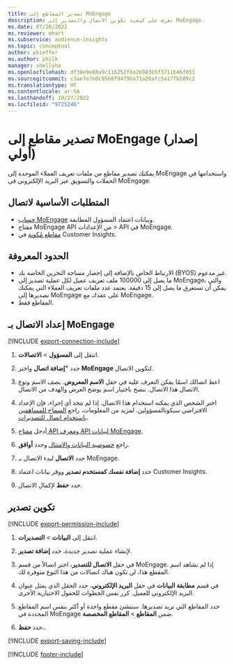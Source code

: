 ```yaml
---
title: تصدير المقاطع إلى MoEngage
description: تعرف على كيفية تكوين الاتصال والتصدير إلى MoEngage.
ms.date: 07/26/2022
ms.reviewer: mhart
ms.subservice: audience-insights
ms.topic: conceptual
author: pkieffer
ms.author: philk
manager: shellyha
ms.openlocfilehash: df38e9e88a9c116252fba26983b5f3711b46f051
ms.sourcegitcommit: c3ae7e7e0c9566f9479ba71a26afc5a17fb589c2
ms.translationtype: HT
ms.contentlocale: ar-SA
ms.lasthandoff: 10/27/2022
ms.locfileid: "9725246"
---
```

# <a name="export-segments-to-moengage-preview"></a>تصدير مقاطع إلى MoEngage (إصدار أولي)

يمكنك تصدير مقاطع من ملفات تعريف العملاء الموحدة‬ إلى MoEngage واستخدامها في الحملات والتسويق عبر البريد الإلكتروني في MoEngage.

## <a name="prerequisites-for-a-connection"></a>المتطلبات الأساسية لاتصال

- [حساب MoEngage](https://www.moengage.com/) وبيانات اعتماد المسؤول المطابقة.
- مفتاح MoEngage API من الإعدادات > API في MoEngage.
- [مقاطع مُكونة](segments.md) في Customer Insights.

## <a name="known-limitations"></a>الحدود المعروفة

- الارتباط الخاص بالإضافة إلى إحضار مساحة التخزين الخاصة بك (BYOS) غير مدعوم.
- ما يصل إلى 100000 ملف تعريف عميل لكل عملية تصدير إلى MoEngage، والتي يمكن أن تستغرق ما يصل إلى 15 دقيقة. يعتمد عدد ملفات تعريف العملاء التي يمكنك تصديرها إلى MoEngage على عقدك مع MoEngage.
- المقاطع فقط.

## <a name="set-up-connection-to-moengage"></a>إعداد الاتصال بـ MoEngage

[!INCLUDE [export-connection-include](includes/export-connection-admn.md)]

1. انتقل إلى **المسؤول** > **الاتصالات**.

1. حدد **"إضافة اتصال** واختر **MoEngage** لتكوين الاتصال.

1. اعط اتصالك اسمًا يمكن التعرف عليه في حقل **الاسم المعروض**. يصف الاسم ونوع الاتصال هذا الاتصال. ننصح باختيار اسم يوضح الغرض والهدف من الاتصال.

1. اختر الشخص الذي يمكنه استخدام هذا الاتصال. إذا لم تتخذ أي إجراء، فإن الإعداد الافتراضي سيكونالمسؤولين. لمزيد من المعلومات، راجع [السماح للمساهمين باستخدام اتصال للتصديرات](connections.md#allow-contributors-to-use-a-connection-for-exports).

1. أدخل [مفتاح API ومعرف API لبيانات MoEngage](https://developers.moengage.com/hc/articles/4404674776724-Overview#:~:text=Navigate%20to%20Settings%20%3E%20APIs%20%3E%20DATA,ID%20Password%20%2D%20DATA%20API%20KEY).

1. راجع [خصوصية البيانات والامتثال](connections.md#data-privacy-and-compliance) وحدد **أوافق**.

1. حدد **الاتصال** لبدء الاتصال بـ MoEngage.

1. حدد **إضافة نفسك كمستخدم تصدير** ووفر بيانات اعتماد Customer Insights.

1. حدد **حفظ** لإكمال الاتصال.

## <a name="configure-an-export"></a>تكوين تصدير

[!INCLUDE [export-permission-include](includes/export-permission.md)]

1. انتقل إلى **البيانات** > **التصديرات**.

1. لإنشاء عملية تصدير جديدة، حدد **إضافة تصدير**.

1. في حقل **الاتصال للتصدير**، اختر اتصالاً من قسم MoEngage. إذا لم تشاهد اسم المقطع هذا، لن تكون هناك اتصالات من هذا النوع متوفرة لك.

1. في قسم **مطابقة البيانات** في حقل **البريد الإلكتروني**، حدد الحقل الذي يمثل عنوان البريد الإلكتروني للعميل. كرر نفس الخطوات للحقول الاختيارية الأخرى.

1. حدد المقاطع التي تريد تصديرها. سننشئ مقطع واحدة أو أكثر بنفس اسم المقاطع المحددة في MoEngage ضمن **المقاطع** > **المقاطع المخصصة**.

1. حدد **حفظ.**.

[!INCLUDE [export-saving-include](includes/export-saving.md)]

[!INCLUDE [footer-include](includes/footer-banner.md)]
